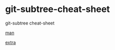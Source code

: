 # git-subtree-cheat-sheet
git-subtree cheat-sheet

[man](https://github.com/Julyyq/git-subtree-cheat-sheet/blob/master/extra.md)

[extra](https://github.com/Julyyq/git-subtree-cheat-sheet/blob/master/git-subtree.txt)
